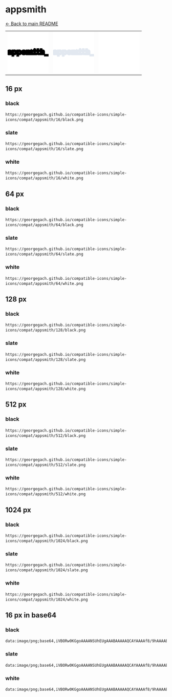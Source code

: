 # appsmith

[← Back to main README](../../README.md)

<table><tr>
  <td><img src="./128/black.png" width="128" alt="appsmith black icon" /></td>
  <td><img src="./128/slate.png" width="128" alt="appsmith slate icon" /></td>
  <td><img src="./128/white.png" width="128" alt="appsmith white icon" /></td>
</tr></table>

## 16 px

### black
```
https://georgegach.github.io/compatible-icons/simple-icons/compat/appsmith/16/black.png
```

### slate
```
https://georgegach.github.io/compatible-icons/simple-icons/compat/appsmith/16/slate.png
```

### white
```
https://georgegach.github.io/compatible-icons/simple-icons/compat/appsmith/16/white.png
```

## 64 px

### black
```
https://georgegach.github.io/compatible-icons/simple-icons/compat/appsmith/64/black.png
```

### slate
```
https://georgegach.github.io/compatible-icons/simple-icons/compat/appsmith/64/slate.png
```

### white
```
https://georgegach.github.io/compatible-icons/simple-icons/compat/appsmith/64/white.png
```

## 128 px

### black
```
https://georgegach.github.io/compatible-icons/simple-icons/compat/appsmith/128/black.png
```

### slate
```
https://georgegach.github.io/compatible-icons/simple-icons/compat/appsmith/128/slate.png
```

### white
```
https://georgegach.github.io/compatible-icons/simple-icons/compat/appsmith/128/white.png
```

## 512 px

### black
```
https://georgegach.github.io/compatible-icons/simple-icons/compat/appsmith/512/black.png
```

### slate
```
https://georgegach.github.io/compatible-icons/simple-icons/compat/appsmith/512/slate.png
```

### white
```
https://georgegach.github.io/compatible-icons/simple-icons/compat/appsmith/512/white.png
```

## 1024 px

### black
```
https://georgegach.github.io/compatible-icons/simple-icons/compat/appsmith/1024/black.png
```

### slate
```
https://georgegach.github.io/compatible-icons/simple-icons/compat/appsmith/1024/slate.png
```

### white
```
https://georgegach.github.io/compatible-icons/simple-icons/compat/appsmith/1024/white.png
```

## 16 px in base64

### black
```
data:image/png;base64,iVBORw0KGgoAAAANSUhEUgAAABAAAAAQCAYAAAAf8/9hAAAABmJLR0QA/wD/AP+gvaeTAAAAhUlEQVQ4je3QvQkCQRTE8d/6LYKm1mAP14OJZViALZhZgt2ZKoh43u2ZvIPDxEyT+8Mwj9ll3rL0/J+EBTKmeGKCa+Rj1HF3jzlK3HBqS6oIazzCL+EVmvCMVyxpcIQRhqGMwcfrUsxtnjvnBXYJS2yxxj10xqpT1FJiFkUHbL58Uc9PeAP8hh2ThD3nQQAAAABJRU5ErkJggg==
```

### slate
```
data:image/png;base64,iVBORw0KGgoAAAANSUhEUgAAABAAAAAQCAYAAAAf8/9hAAAABmJLR0QA/wD/AP+gvaeTAAAA00lEQVQ4je3QPU4CUQDE8f889kNcEpTEYCyk8BzewcbaE9iaeAYqj+DNNBa+xGYlEGT37Rsbqe204VdONTNw8P8UY2z6vs9pMqmL9XrXNU11NZt9xhibbV2Xk5QGgG1f3oegcTKdnFeLi9MnAL3FNmWchUagznYl8WH7TJKBETAAQWKwyUBlsVzMTx6CYSRUAtgOElhCkmzCT9MAkDPZ+8Bcv763t8WuHKbjVNw46xzSBmtzOZ8+v7TtFCCspP3euv7qUjo+GoacXfEYpLu/+PngN99Fu1tI51ppzwAAAABJRU5ErkJggg==
```

### white
```
data:image/png;base64,iVBORw0KGgoAAAANSUhEUgAAABAAAAAQCAYAAAAf8/9hAAAABmJLR0QA/wD/AP+gvaeTAAAAjklEQVQ4je2QvQkCYRBE3/ovgqbWYA/2YGIZFmALZpZgd6YKInfefc/AFS4WwcQHw8DsMiwLf35PqDOgAGOgAkYRccl8CLS5uwOmQA1cI+IIgNqotdqq9/RzeuOLRi3qQ60yOwAMgH6qAL3udSk6eenM1+o21DmwAZbALXUCFp2iNzUwyaI9sPrsc3++yxO641ZgGgxPnwAAAABJRU5ErkJggg==
```

